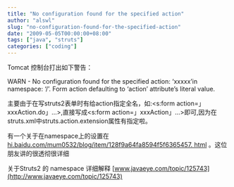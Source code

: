 ```yaml
---
title: "No configuration found for the specified action"
author: "alswl"
slug: "no-configuration-found-for-the-specified-action"
date: "2009-05-05T00:00:00+08:00"
tags: ["java", "struts"]
categories: ["coding"]
---
```


Tomcat 控制台打出如下警告：

WARN - No configuration found for the specified action: ‘xxxxx’in namespace:
‘/’. Form action defaulting to ‘action’ attribute’s literal value.

主要由于在写struts2表单时有给action指定全名，如:<s:form action=」xxxAction.do」…>,直接写成<s:form
action=」xxxAction」…>即可,因为在struts.xml中struts.action.extension属性有指定啦。

有一个关于在namespace上的设置在 [hi.baidu.com/mum0532/blog/item/128f9a64fa8594f5f6365457.
html](http://hi.baidu.com/mum0532/blog/item/128f9a64fa8594f5f6365457.html)
。这位朋友讲的很透彻很详细

关于Struts2 的 namespace 详细解释
[www.javaeye.com/topic/125743](http://www.javaeye.com/topic/125743)

